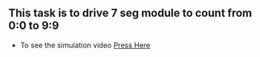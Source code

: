 ## This task is to drive 7 seg module to count from 0:0 to 9:9

- To see the simulation video [Press Here](https://drive.google.com/file/d/1oPsp_lc0bm1cdFe1fo_8uPU0Hyxz5x3b/view?usp=sharing)
